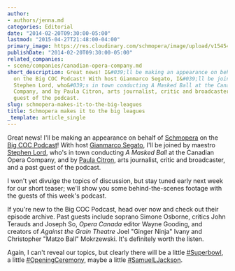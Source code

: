 ```yaml
---
author:
- authors/jenna.md
categories: Editorial
date: "2014-02-20T09:30:00-05:00"
lastmod: "2015-04-27T21:48:00-04:00"
primary_image: https://res.cloudinary.com/schmopera/image/upload/v1545409169/media/webhook-uploads/1430185644222/G85Iijj15DcmJzHnKRLFQmgX8_wCoAp0J0Z96owDF4GaryMToEqzmax6lHNITP-YsrmbIp66eHpAqHXAr6CqZPbnWAwa%3Dw680-h680-c
publishDate: "2014-02-20T09:30:00-05:00"
related_companies:
- scene/companies/canadian-opera-company.md
short_description: Great news! I&#039;ll be making an appearance on behalf of Schmopera
  on the Big COC Podcast! With host Gianmarco Segato, I&#039;ll be joined by maestro
  Stephen Lord, who&#039;s in town conducting A Masked Ball at the Canadian Opera
  Company, and by Paula Citron, arts journalist, critic and broadcaster, and a past
  guest of the podcast.
slug: schmopera-makes-it-to-the-big-leagues
title: Schmopera makes it to the big leagues
_template: article_single
---
```


Great news! I'll be making an appearance on behalf of [Schmopera](http://schmopera.com/) on the [Big COC Podcast](http://www.coc.ca/~/ExploreAndLearn/NewToOpera/OnlineLearningCentre/ParlandoTheCOCBlog.aspx?Category=The+Big+COC+Podcast)! With host [Gianmarco Segato](https://twitter.com/ducadiposa), I'll be joined by maestro [Stephen Lord](http://schmopera.com/stephen-lord-on-singers-on-bel-canto-and-on-theatre/), who's in town conducting _A Masked Ball_ at the Canadian Opera Company, and by [Paula Citron](http://paulacitron.ca/meet-paula/), arts journalist, critic and broadcaster, and a past guest of the podcast.

I won't yet divulge the topics of discussion, but stay tuned early next week for our short teaser; we'll show you some behind-the-scenes footage with the guests of this week's podcast.

If you're new to the Big COC Podcast, head over now and check out their episode archive. Past guests include soprano Simone Osborne, critics John Terauds and Joseph So, _Opera Canada_ editor Wayne Gooding, and creators of _Against the Grain Theatre_ Joel "Ginger Ninja" Ivany and Christopher "Matzo Ball" Mokrzewski. It's definitely worth the listen.

Again, I can't reveal our topics, but clearly there will be a little [#Superbowl](https://twitter.com/search?q=%23Superbowl%20opera&src=typd), a little [#OpeningCeremony](https://twitter.com/search?q=openingceremony%20opera&src=typd), maybe a little [#SamuelLJackson](https://twitter.com/SamuelLJackson/status/430119676967157761).
